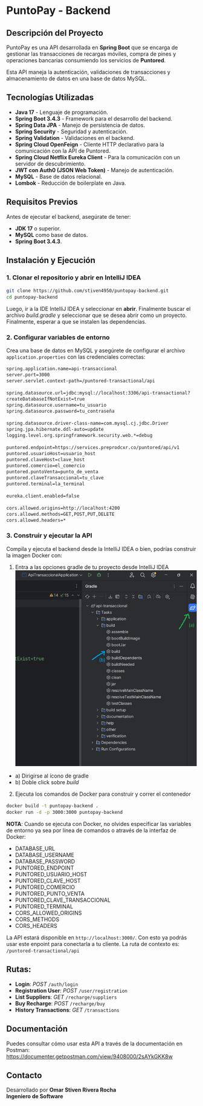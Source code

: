 # PuntoPay - Backend

## Descripción del Proyecto

PuntoPay es una API desarrollada en **Spring Boot** que se encarga de gestionar las transacciones de recargas móviles, compra de pines y operaciones bancarias consumiendo los servicios de **Puntored**.

Esta API maneja la autenticación, validaciones de transacciones y almacenamiento de datos en una base de datos MySQL.

## Tecnologías Utilizadas

- **Java 17** - Lenguaje de programación.
- **Spring Boot 3.4.3** - Framework para el desarrollo del backend.
- **Spring Data JPA** - Manejo de persistencia de datos.
- **Spring Security** - Seguridad y autenticación.
- **Spring Validation** - Validaciones en el backend.
- **Spring Cloud OpenFeign** - Cliente HTTP declarativo para la comunicación con la API de Puntored.
- **Spring Cloud Netflix Eureka Client** - Para la comunicación con un servidor de descubrimiento.
- **JWT con Auth0 (JSON Web Token)** - Manejo de autenticación.
- **MySQL** - Base de datos relacional.
- **Lombok** - Reducción de boilerplate en Java.

## Requisitos Previos

Antes de ejecutar el backend, asegúrate de tener:

- **JDK 17** o superior.
- **MySQL** como base de datos.
- **Spring Boot 3.4.3**.

## Instalación y Ejecución

### 1. Clonar el repositorio y abrir en IntelliJ IDEA
```sh
git clone https://github.com/stiven4950/puntopay-backend.git
cd puntopay-backend
```
Luego, ir a la IDE IntelliJ IDEA y seleccionar en **abrir**. Finalmente buscar el archivo *build.gradle* y seleccionar que se desea abrir como un proyecto. Finalmente, esperar a que se instalen las dependencias.

### 2. Configurar variables de entorno
Crea una base de datos en MySQL y asegúrete de configurar el archivo `application.properties` con las credenciales correctas:
```properties
spring.application.name=api-transaccional
server.port=3000
server.servlet.context-path=/puntored-transactional/api

spring.datasource.url=jdbc:mysql://localhost:3306/api-transactional?createDatabaseIfNotExist=true
spring.datasource.username=tu_usuario
spring.datasource.password=tu_contraseña

spring.datasource.driver-class-name=com.mysql.cj.jdbc.Driver
spring.jpa.hibernate.ddl-auto=update
logging.level.org.springframework.security.web.*=debug

puntored.endpoint=https://services.preprodcxr.co/puntored/api/v1
puntored.usuarioHost=usuario_host
puntored.claveHost=clave_host
puntored.comercio=el_comercio
puntored.puntoVenta=punto_de_venta
puntored.claveTransaccional=tu_clave
puntored.terminal=la_terminal

eureka.client.enabled=false

cors.allowed.origins=http://localhost:4200
cors.allowed.methods=GET,POST,PUT,DELETE
cors.allowed.headers=*
```

### 3. Construir y ejecutar la API

Compila y ejecuta el backend desde la IntelliJ IDEA o bien, podrías construir la imagen Docker con:
1. Entra a las opciones gradle de tu proyecto desde IntelliJ IDEA
![img.png](img.png)
- a) Dirigirse al ícono de gradle
- b) Doble click sobre *build*
2. Ejecuta los comandos de Docker para construir y correr el contenedor
```sh
docker build -t puntopay-backend .
docker run -d -p 3000:3000 puntopay-backend
```

**NOTA**: Cuando se ejecuta con Docker, no olvides especificar las variables de entorno ya sea por línea de comandos o através de la interfaz de Docker:
- DATABASE_URL
- DATABASE_USERNAME
- DATABASE_PASSWORD
- PUNTORED_ENDPOINT
- PUNTORED_USUARIO_HOST
- PUNTORED_CLAVE_HOST
- PUNTORED_COMERCIO
- PUNTORED_PUNTO_VENTA
- PUNTORED_CLAVE_TRANSACCIONAL
- PUNTORED_TERMINAL
- CORS_ALLOWED_ORIGINS
- CORS_METHODS
- CORS_HEADERS

La API estará disponible en `http://localhost:3000/`. Con esto ya podrás usar este enpoint para conectarla a tu cliente.
La ruta de contexto es: `/puntored-transactional/api`

## Rutas:
- **Login**: *POST* `/auth/login`
- **Registration User**: *POST* `/user/registration`
- **List Suppliers**: *GET* `/recharge/suppliers`
- **Buy Recharge**: *POST* `/recharge/buy`
- **History Transactions**: *GET* `/transactions`

## Documentación
Puedes consultar cómo usar esta API a través de la documentación en Postman: https://documenter.getpostman.com/view/9408000/2sAYkGKK8w

## Contacto

Desarrollado por **Omar Stiven Rivera Rocha**  
**Ingeniero de Software**